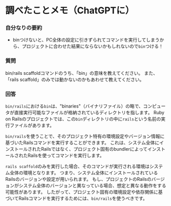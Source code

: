 # 調べたことメモ（ChatGPTに）
### 自分なりの要約
- binつけないと、PC全体の設定に引きずられてコマンドを実行してしまうから、プロジェクトに合わせた結果にならないかもしれないので`bin`つける！

### 質問
bin/rails scaffoldコマンドのうち、「bin」の意味を教えてください。
また、「rails scaffold」のみでは動かないのかもあわせて教えてください。

### 回答
`bin/rails`における`bin`は、"binaries"（バイナリファイル）の略で、コンピュータが直接実行可能なファイルが格納されているディレクトリを指します。
Ruby on Railsのプロジェクトでは、この`bin`ディレクトリの中に`rails`という名前の実行ファイルがあります。

`bin/rails`を使うことで、そのプロジェクト特有の環境設定やバージョン情報に基づいたRailsコマンドを実行することができます。
これは、システム全体にインストールされたRailsではなく、プロジェクト固有のbundlerによってインストールされたRailsを使ってコマンドを実行します。

`rails scaffold`のみを実行した場合、そのコマンドが実行される環境はシステム全体の環境となります。
つまり、システム全体にインストールされているRailsのバージョンや設定が用いられます。
もし、プロジェクトのRailsのバージョンがシステム全体のバージョンと異なっている場合、想定と異なる動作をする可能性があります。
したがって、プロジェクト固有の環境設定や依存関係に基づいてRailsコマンドを実行するためには、`bin/rails`を使うべきです。